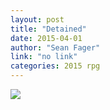 ```yaml
---
layout: post
title: "Detained"
date: 2015-04-01
author: "Sean Fager"
link: "no link"
categories: 2015 rpg
---
```

![]({{site.url}}/2015images/Detained.jpg)

